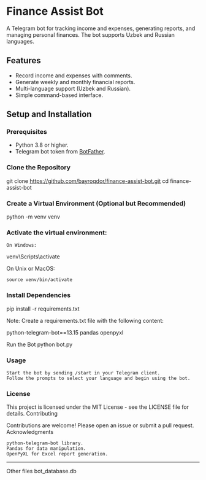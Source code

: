 # Finance Assist Bot

A Telegram bot for tracking income and expenses, generating reports, and managing personal finances. The bot supports Uzbek and Russian languages.

## Features

- Record income and expenses with comments.
- Generate weekly and monthly financial reports.
- Multi-language support (Uzbek and Russian).
- Simple command-based interface.

## Setup and Installation

### Prerequisites

- Python 3.8 or higher.
- Telegram bot token from [BotFather](https://core.telegram.org/bots#6-botfather).

### Clone the Repository

git clone https://github.com/bayroqdor/finance-assist-bot.git
cd finance-assist-bot

### Create a Virtual Environment (Optional but Recommended)

python -m venv venv

### Activate the virtual environment:

    On Windows:

venv\Scripts\activate

On Unix or MacOS:

    source venv/bin/activate

### Install Dependencies

pip install -r requirements.txt

Note: Create a requirements.txt file with the following content:

python-telegram-bot==13.15
pandas
openpyxl

Run the Bot
python bot.py

### Usage

    Start the bot by sending /start in your Telegram client.
    Follow the prompts to select your language and begin using the bot.

### License

This project is licensed under the MIT License - see the LICENSE file for details.
Contributing

Contributions are welcome! Please open an issue or submit a pull request.
Acknowledgments

    python-telegram-bot library.
    Pandas for data manipulation.
    OpenPyXL for Excel report generation.


---
Other files
bot_database.db
